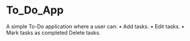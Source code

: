 # To_Do_App
A simple To-Do application where a user can: • Add tasks. • Edit tasks. • Mark tasks as completed  Delete tasks.
